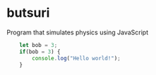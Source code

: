 # butsuri
Program that simulates physics using JavaScript

``` js
	let bob = 3;
	if(bob = 3) {
		console.log("Hello world!");
	}
```